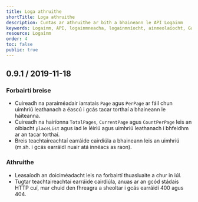 ```yaml
---
title: Loga athruithe
shortTitle: Loga athruithe
description: Cuntas ar athruithe ar bith a bhaineann le API Logainm
keywords: Logainm, API, logainmneacha, logainmníocht, ainmeolaíocht, Gaeilge, Fiontar & Scoil na Gaeilge, DCU
resource: Logainm
order: 4
toc: false
public: true
---
```


## **0.9.1** / 2019-11-18

### Forbairtí breise

- Cuireadh na paraiméadair iarratais `Page` agus `PerPage` ar fáil chun uimhriú leathanach a éascú i gcás tacar torthaí a bhaineann le háiteanna.
- Cuireadh na hairíonna `TotalPages`, `CurrentPage` agus `CountPerPage` leis an oibiacht `placeList` agus iad le léiriú agus uimhriú leathanach i bhfeidhm ar an tacar torthaí.
- Breis teachtaireachtaí earráide cairdiúla a bhaineann leis an uimhriú (m.sh. i gcás earráidí nuair atá innéacs as raon).

### Athruithe

- Leasaíodh an doiciméadacht leis na forbairtí thuasluaite a chur in iúl.
- Tugtar teachtaireachtaí earráide cairdiúla, anuas ar an gcód stádais HTTP cuí, mar chuid den fhreagra a sheoltar i gcás earráidí 400 agus 404.
